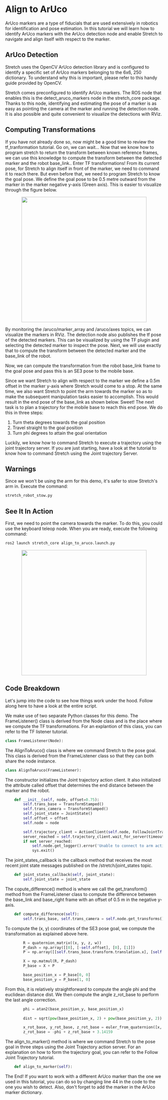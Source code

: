 # Align to ArUco
ArUco markers are a type of fiducials that are used extensively in robotics for identification and pose estimation. In this tutorial we will learn how to identify ArUco markers with the ArUco detection node and enable Stretch to navigate and align itself with respect to the marker.

## ArUco Detection
Stretch uses the OpenCV ArUco detection library and is configured to identify a specific set of ArUco markers belonging to the 6x6, 250 dictionary. To understand why this is important, please refer to this handy guide provided by OpenCV.

Stretch comes preconfigured to identify ArUco markers. The ROS node that enables this is the detect_aruco_markers node in the stretch_core package. Thanks to this node, identifying and estimating the pose of a marker is as easy as pointing the camera at the marker and running the detection node. It is also possible and quite convenient to visualize the detections with RViz.

## Computing Transformations
If you have not already done so, now might be a good time to review the tf_tranformation tutorial. Go on, we can wait…
Now that we know how to program stretch to return the transform between known reference frames, we can use this knowledge to compute the transform between the detected marker and the robot base_link.. Enter TF transformations! From its current pose, for Stretch to align itself in front of the marker, we need to command it to reach there. But even before that, we need to program Stretch to know the goal pose. We define the goal pose to be 0.5 metre outward from the marker in the marker negative y-axis (Green axis). This is easier to visualize through the figure below.

<p align="center">
    <img src="https://user-images.githubusercontent.com/97639181/196329130-986c3af9-6dc9-4d9b-8a74-626d12b1d82c.png" width="400">
</p>

<!-- Add images to show alignment and tranformations -->

By monitoring the /aruco/marker_array and /aruco/axes topics, we can visualize the markers in RViz. The detection node also publishes the tf pose of the detected markers. This can be visualized by using the TF plugin and selecting the detected marker to inspect the pose. Next, we will use exactly that to compute the transform between the detected marker and the base_link of the robot.

Now, we can compute the transformation from the robot base_link frame to the goal pose and pass this is an SE3 pose to the mobile base.

Since we want Stretch to align with respect to the marker we define a 0.5m offset in the marker y-axis where Stretch would come to a stop. At the same time, we also want Stretch to point the arm towards the marker so as to make the subsequent manipulation tasks easier to accomplish. This would result in the end pose of the base_link as shown below. Sweet! The next task is to plan a trajectory for the mobile base to reach this end pose. We do this in three steps:
1. Turn theta degrees towards the goal position
2. Travel straight to the goal position
3. Turn phi degrees to attain the goal orientation

Luckily, we know how to command Stretch to execute a trajectory using the joint trajectory server. If you are just starting, have a look at the tutorial to know how to command Stretch using the Joint trajectory Server.

## Warnings
Since we won't be using the arm for this demo, it's safer to stow Stretch's arm in. Execute the command:
```bash
stretch_robot_stow.py
```

## See It In Action
First, we need to point the camera towards the marker. To do this, you could use the keyboard teleop node.
When you are ready, execute the following command:
```bash
ros2 launch stretch_core align_to_aruco.launch.py
```

<p align="center">
    <img src="https://user-images.githubusercontent.com/97639181/196327520-7a3b6743-8e2c-4ec0-8603-ba9baff7aa34.gif" width="400">
</p>

## Code Breakdown
Let's jump into the code to see how things work under the hood. Follow along here to have a look at the entire script.

We make use of two separate Python classes for this demo. The FrameListener() class is derived from the Node class and is the place where we compute the TF transformations. For an explantion of this class, you can refer to the TF listener tutorial.
```python
class FrameListener(Node):
```

The AlignToAruco() class is where we command Stretch to the pose goal. This class is derived from the FrameListener class so that they can both share the node instance.
```python
class AlignToAruco(FrameListener):
```

The constructor initializes the Joint trajectory action client. It also initialized the attribute called offset that determines the end distance between the marker and the robot.
```python
    def __init__(self, node, offset=0.75):
        self.trans_base = TransformStamped()
        self.trans_camera = TransformStamped()
        self.joint_state = JointState()
        self.offset = offset
        self.node = node

        self.trajectory_client = ActionClient(self.node, FollowJointTrajectory, '/stretch_controller/follow_joint_trajectory')
        server_reached = self.trajectory_client.wait_for_server(timeout_sec=60.0)
        if not server_reached:
            self.node.get_logger().error('Unable to connect to arm action server. Timeout exceeded.')
            sys.exit()
```

The joint_states_callback is the callback method that receives the most recent joint state messages published on the /stretch/joint_states topic.
```python
    def joint_states_callback(self, joint_state):
        self.joint_state = joint_state
```

The copute_difference() method is where we call the get_transform() method from the FrameListener class to compute the difference between the base_link and base_right frame with an offset of 0.5 m in the negative y-axis.
```python
    def compute_difference(self):
        self.trans_base, self.trans_camera = self.node.get_transforms()
```

To compute the (x, y) coordinates of the SE3 pose goal, we compute the transformation as explained above here.
```python
        R = quaternion_matrix((x, y, z, w))
        P_dash = np.array([[0], [-self.offset], [0], [1]])
        P = np.array([[self.trans_base.transform.translation.x], [self.trans_base.transform.translation.y], [0], [1]])

        X = np.matmul(R, P_dash)
        P_base = X + P

        base_position_x = P_base[0, 0]
        base_position_y = P_base[1, 0]
```

From this, it is relatively straightforward to compute the angle phi and the euclidean distance dist. We then compute the angle z_rot_base to perform the last angle correction.
```python
        phi = atan2(base_position_y, base_position_x)
        
        dist = sqrt(pow(base_position_x, 2) + pow(base_position_y, 2))

        x_rot_base, y_rot_base, z_rot_base = euler_from_quaternion([x, y, z, w])
        z_rot_base = -phi + z_rot_base + 3.14159
```

The align_to_marker() method is where we command Stretch to the pose goal in three steps using the Joint Trajectory action server. For an explanation on how to form the trajectory goal, you can refer to the Follow Joint Trajectory tutorial.
```python
    def align_to_marker(self):
```

The End! If you want to work with a different ArUco marker than the one we used in this tutorial, you can do so by changing line 44 in the code to the one you wish to detect. Also, don't forget to add the marker in the ArUco marker dictionary.
